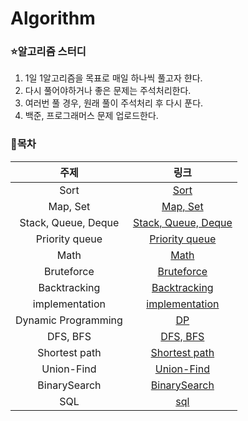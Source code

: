 # Algorithm

### ⭐알고리즘 스터디
1. 1일 1알고리즘을 목표로 매일 하나씩 풀고자 햔다.
2. 다시 풀어야하거나 좋은 문제는 주석처리한다.
3. 여러번 풀 경우, 원래 풀이 주석처리 후 다시 푼다.
4. 백준, 프로그래머스 문제 업로드한다.

### 📌목차
| 주제 | 링크 |
| :---------:|:----------:|
| Sort | [Sort](https://github.com/hyeonjeongs/Algorithm/tree/main/Sort) |
| Map, Set | [Map, Set](https://github.com/hyeonjeongs/Algorithm/tree/main/map%2C%20set) |
| Stack, Queue, Deque | [Stack, Queue, Deque](https://github.com/hyeonjeongs/Algorithm/tree/main/Stack%2C%20Queue%2C%20Deque) |
| Priority queue | [Priority queue](https://github.com/hyeonjeongs/Algorithm/tree/main/Priority%20queue) |
| Math | [Math](https://github.com/hyeonjeongs/Algorithm/tree/main/math) |
| Bruteforce | [Bruteforce](https://github.com/hyeonjeongs/Algorithm/tree/main/Bruteforce) |
| Backtracking | [Backtracking](https://github.com/hyeonjeongs/Algorithm/tree/main/Backtracking) |
| implementation | [implementation](https://github.com/hyeonjeongs/Algorithm/tree/main/implementation) |
| Dynamic Programming | [DP](https://github.com/hyeonjeongs/Algorithm/tree/main/Dynamic%20Programming) |
| DFS, BFS | [DFS, BFS](https://github.com/hyeonjeongs/Algorithm/tree/main/DFS%2C%20BFS) |
| Shortest path | [Shortest path](https://github.com/hyeonjeongs/Algorithm/tree/main/Shortest%20path) |
| Union-Find | [Union-Find](https://github.com/hyeonjeongs/Algorithm/tree/main/Union-Find) |
| BinarySearch | [BinarySearch](https://github.com/hyeonjeongs/Algorithm/tree/main/BinarySearch) |
| SQL | [sql](https://github.com/hyeonjeongs/Algorithm/tree/main/sql) |
